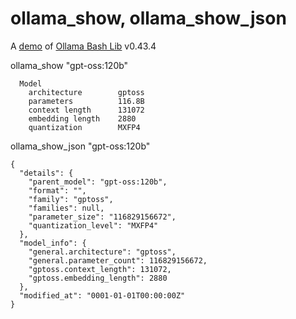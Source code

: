# ollama_show, ollama_show_json

A [demo](../README.md#demos) of [Ollama Bash Lib](https://github.com/attogram/ollama-bash-lib) v0.43.4

ollama_show "gpt-oss:120b"

```
  Model
    architecture        gptoss    
    parameters          116.8B    
    context length      131072    
    embedding length    2880      
    quantization        MXFP4     

```


ollama_show_json "gpt-oss:120b"

```
{
  "details": {
    "parent_model": "gpt-oss:120b",
    "format": "",
    "family": "gptoss",
    "families": null,
    "parameter_size": "116829156672",
    "quantization_level": "MXFP4"
  },
  "model_info": {
    "general.architecture": "gptoss",
    "general.parameter_count": 116829156672,
    "gptoss.context_length": 131072,
    "gptoss.embedding_length": 2880
  },
  "modified_at": "0001-01-01T00:00:00Z"
}
```
